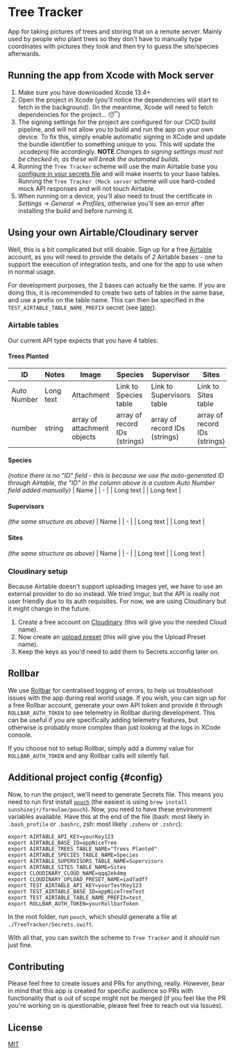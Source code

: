 #  Tree Tracker
App for taking pictures of trees and storing that on a remote server. Mainly used by people who plant trees so they don't have to manually type coordinates with pictures they took and then try to guess the site/species afterwards.

## Running the app from Xcode with Mock server
1. Make sure you have downloaded Xcode 13.4+
2. Open the project in Xcode (you'll notice the dependencies will start to fetch in the background).
(In the meantime, Xcode will need to fetch dependencies for the project... 😴)
3. The signing settings for the project are configured for our CICD build pipeline, and will not allow you to build and run the app on your own device. To fix this, simply enable automatic signing in XCode and update the bundle identifier to something unique to you. This will update the .xcodeproj file accordingly. **NOTE** _Changes to signing settings must not be checked in, as these will break the automated builds._
4. Running the `Tree Tracker` scheme will use the main Airtable base you [configure in your secrets file](#config) and will make inserts to your base tables. Running the `Tree Tracker (Mock server` scheme will use hard-coded mock API responses and will not touch Airtable.
5. When running on a device, you'll also need to trust the certificate in _Settings -> General -> Profiles_, otherwise you'll see an error after installing the build and before running it.

## Using your own Airtable/Cloudinary server
Well, this is a bit complicated but still doable. 
Sign up for a free [Airtable](https://www.airtable.com) account, as you will need to provide the details of *2* Airtable bases - one 
to support the execution of integration tests, and one for the app to use when in normal usage. 

For development purposes, the 2 bases 
can actually be the same. If you are doing this, it is recommended to create two sets of tables in the same base, and use a prefix on 
the table name. This can then be specified in the `TEST_AIRTABLE_TABLE_NAME_PREFIX` secret (see [later](#config)).

### Airtable tables
Our current API type expects that you have 4 tables:

#### Trees Planted
| ID | Notes | Image | Species | Supervisor | Sites | Coordinates | What3Words | CreatedDate | UploadedDate | ImageSignature |
| - | - | - | - | - | - | - | - | - | - | - |
| Auto Number | Long text | Attachment | Link to Species table  | Link to Supervisors table | Link to Sites table | Text | Text | Date and time | Date and time | Text |
| number | string | array of attachment objects | array of record IDs (strings) | array of record IDs (strings) | array of record IDs (strings) | string | string | string (ISO 8601 formatted date) | string (ISO 8601 formatted date) | string |

#### Species
_(notice there is no "ID" field - this is because we use the auto-generated ID through Airtable, the "ID" in the column above is a custom Auto Number field added manually)_
| Name |
| - |
| Long text |
| Long text |

#### Supervisors
_(the same structure as above)_
| Name |
| - |
| Long text |
| Long text |

#### Sites
_(the same structure as above)_
| Name |
| - |
| Long text |
| Long text |

### Cloudinary setup
Because Airtable doesn't support uploading images yet, we have to use an external provider to do so instead. We tried Imgur, but the API is really not user friendly due to its auth requisites. For now, we are using Cloudinary but it might change in the future.

1. Create a free account on [Cloudinary](https://cloudinary.com/users/register/free) (this will give you the needed Cloud name).
2. Now create an [upload preset](https://cloudinary.com/console/settings/upload) (this will give you the Upload Preset name).
3. Keep the keys as you'd need to add them to Secrets.xcconfig later on.

## Rollbar
We use [Rollbar](https://www.rollbar.com) for centralised logging of errors, to help us troubleshoot issues with the app during real world usage. 
If you wish, you can sign up for a free Rollbar account, generate your own API token and provide it through `ROLLBAR_AUTH_TOKEN` to see telemetry 
in Rollbar during development. This can be useful if you are specifically adding telemetry features, but otherwise is probably more complex than 
just looking at the logs in XCode console. 

If you choose not to setup Rollbar, simply add a dummy value for `ROLLBAR_AUTH_TOKEN` and any Rollbar calls will silently fail.

## Additional project config {#config}
Now, to run the project, we'll need to generate Secrets file. This means you need to run first install [`pouch`](https://github.com/sunshinejr/pouch) (the easiest is using `brew install sunshinejr/formulae/pouch`). Now, you need to have these environment variables available. Have this at the end of the file (bash: most likely in `.bash_profile` or `.bashrc`, zsh: most likely `.zshenv` or `.zshrc`):
```
export AIRTABLE_API_KEY=yourKey123
export AIRTABLE_BASE_ID=appNiceTree
export AIRTABLE_TREES_TABLE_NAME="Trees Planted"
export AIRTABLE_SPECIES_TABLE_NAME=Species
export AIRTABLE_SUPERVISORS_TABLE_NAME=Supervisors
export AIRTABLE_SITES_TABLE_NAME=Sites
export CLOUDINARY_CLOUD_NAME=qqq2ek4mq
export CLOUDINARY_UPLOAD_PRESET_NAME=iadfadff
export TEST_AIRTABLE_API_KEY=yourTestKey123
export TEST_AIRTABLE_BASE_ID=appNiceTreeTest
export TEST_AIRTABLE_TABLE_NAME_PREFIX=test_
export ROLLBAR_AUTH_TOKEN=yourRollbarToken
```
In the root folder, run `pouch`, which should generate a file at `./TreeTracker/Secrets.swift`.

With all that, you can switch the scheme to `Tree Tracker` and it _should_ run just fine.

## Contributing
Please feel free to create issues and PRs for anything, really. However, bear in mind that this app is created for specific audience so PRs with functionality that is out of scope might not be merged (if you feel like the PR you're working on is questionable, please feel free to reach out via Issues).

## License
[MIT](License.md)
